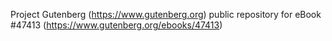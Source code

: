 Project Gutenberg (https://www.gutenberg.org) public repository for eBook #47413 (https://www.gutenberg.org/ebooks/47413)
